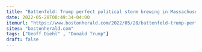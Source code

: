 ```yaml
---
title: "Battenfeld: Trump perfect political storm brewing in Massachusetts"
date: 2022-05-28T08:49:34-04:00
itemurl: "https://www.bostonherald.com/2022/05/28/battenfeld-trump-perfect-political-storm-brewing-in-massachusetts/"
sites: "bostonherald.com"
tags: ["Geoff Diehl" , "Donald Trump"]
draft: false
---
```


